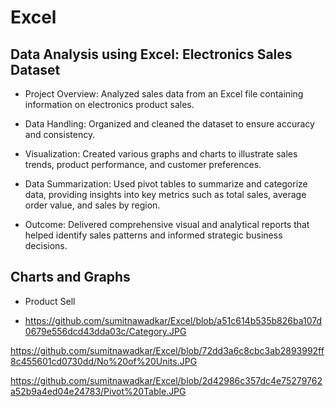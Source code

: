 # Excel

## Data Analysis using Excel: Electronics Sales Dataset

- Project Overview: Analyzed sales data from an Excel file containing information on electronics product sales.

- Data Handling: Organized and cleaned the dataset to ensure accuracy and consistency.
 
- Visualization: Created various graphs and charts to illustrate sales trends, product performance, and customer preferences.
 
- Data Summarization: Used pivot tables to summarize and categorize data, providing insights into key metrics such as total sales, average order value, and sales by region.
 
- Outcome: Delivered comprehensive visual and analytical reports that helped identify sales patterns and informed strategic business decisions.

## Charts and Graphs

- Product Sell

- https://github.com/sumitnawadkar/Excel/blob/a51c614b535b826ba107d0679e556dcd43dda03c/Category.JPG

https://github.com/sumitnawadkar/Excel/blob/72dd3a6c8cbc3ab2893992ff8c455601cd0730dd/No%20of%20Units.JPG

https://github.com/sumitnawadkar/Excel/blob/2d42986c357dc4e75279762a52b9a4ed04e24783/Pivot%20Table.JPG
